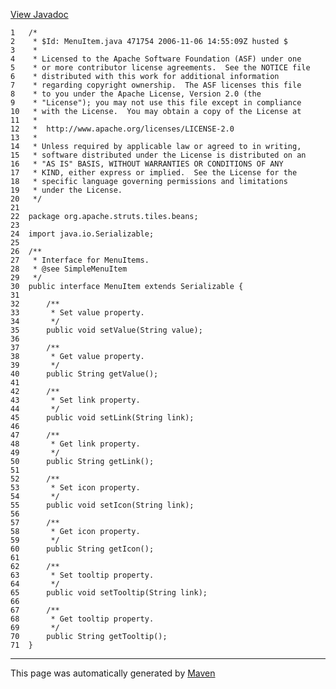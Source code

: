 [View Javadoc](../../../../../../apidocs/org/apache/struts/tiles/beans/MenuItem.html.md)


    1   /*
    2    * $Id: MenuItem.java 471754 2006-11-06 14:55:09Z husted $
    3    *
    4    * Licensed to the Apache Software Foundation (ASF) under one
    5    * or more contributor license agreements.  See the NOTICE file
    6    * distributed with this work for additional information
    7    * regarding copyright ownership.  The ASF licenses this file
    8    * to you under the Apache License, Version 2.0 (the
    9    * "License"); you may not use this file except in compliance
    10   * with the License.  You may obtain a copy of the License at
    11   *
    12   *  http://www.apache.org/licenses/LICENSE-2.0
    13   *
    14   * Unless required by applicable law or agreed to in writing,
    15   * software distributed under the License is distributed on an
    16   * "AS IS" BASIS, WITHOUT WARRANTIES OR CONDITIONS OF ANY
    17   * KIND, either express or implied.  See the License for the
    18   * specific language governing permissions and limitations
    19   * under the License.
    20   */
    21  
    22  package org.apache.struts.tiles.beans;
    23  
    24  import java.io.Serializable;
    25  
    26  /**
    27   * Interface for MenuItems.
    28   * @see SimpleMenuItem
    29   */
    30  public interface MenuItem extends Serializable {
    31  
    32      /**
    33       * Set value property.
    34       */
    35      public void setValue(String value);
    36  
    37      /**
    38       * Get value property.
    39       */
    40      public String getValue();
    41  
    42      /**
    43       * Set link property.
    44       */
    45      public void setLink(String link);
    46  
    47      /**
    48       * Get link property.
    49       */
    50      public String getLink();
    51  
    52      /**
    53       * Set icon property.
    54       */
    55      public void setIcon(String link);
    56  
    57      /**
    58       * Get icon property.
    59       */
    60      public String getIcon();
    61  
    62      /**
    63       * Set tooltip property.
    64       */
    65      public void setTooltip(String link);
    66  
    67      /**
    68       * Get tooltip property.
    69       */
    70      public String getTooltip();
    71  }

------------------------------------------------------------------------

This page was automatically generated by [Maven](http://maven.apache.org/)
